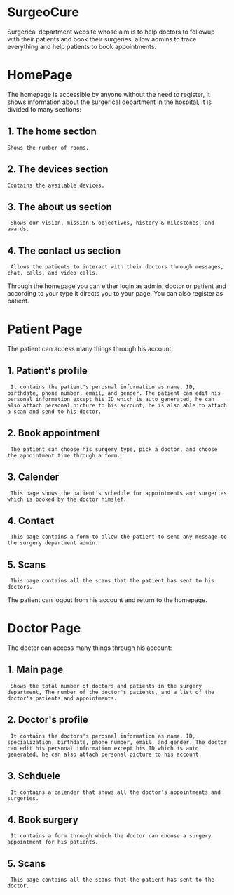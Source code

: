 # SurgeoCure
Surgerical department website whose aim is to help doctors to followup with their patients and book their surgeries, allow admins to trace everything and help patients to book appointments.

# HomePage
The homepage is accessible by anyone without the need to register, It shows information about the surgerical department in the hospital, It is divided to many sections:
## 1. The home section 
    Shows the number of rooms. 
## 2. The devices section 
    Contains the available devices.
## 3. The about us section 
     Shows our vision, mission & objectives, history & milestones, and awards.
## 4. The contact us section 
     Allows the patients to interact with their doctors through messages, chat, calls, and video calls.
Through the homepage you can either login as admin, doctor or patient and according to your type it directs you to your page.
You can also register as patient.

# Patient Page 
The patient can access many things through his account:
## 1. Patient's profile
     It contains the patient's perosnal information as name, ID, birthdate, phone number, email, and gender. The patient can edit his personal information except his ID which is auto generated, he can also attach personal picture to his account, he is also able to attach a scan and send to his doctor.
## 2. Book appointment
     The patient can choose his surgery type, pick a doctor, and choose the appointment time through a form.
## 3. Calender
     This page shows the patient's schedule for appointments and surgeries which is booked by the doctor himslef.
## 4. Contact
     This page contains a form to allow the patient to send any message to the surgery department admin.
## 5. Scans
     This page contains all the scans that the patient has sent to his doctors.
The patient can logout from his account and return to the homepage.          
     
# Doctor Page
The doctor can access many things through his account:
## 1. Main page
     Shows the total number of doctors and patients in the surgery department, The number of the doctor's patients, and a list of the doctor's patients and appointments.
## 2. Doctor's profile
     It contains the doctors's perosnal information as name, ID, specialization, birthdate, phone number, email, and gender. The doctor can edit his personal information except his ID which is auto generated, he can also attach personal picture to his account.
## 3. Schduele 
     It contains a calender that shows all the doctor's appointments and surgeries.
## 4. Book surgery
     It contains a form through which the doctor can choose a surgery appointment for his patients.
## 5. Scans
     This page contains all the scans that the patient has sent to the doctor.


     
